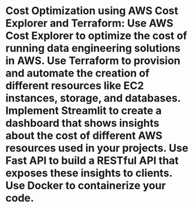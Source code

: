 #  Cost Optimization using AWS Cost Explorer and Terraform: Use AWS Cost Explorer to optimize the cost of running data engineering solutions in AWS. Use Terraform to provision and automate the creation of different resources like EC2 instances, storage, and databases. Implement Streamlit to create a dashboard that shows insights about the cost of different AWS resources used in your projects. Use Fast API to build a RESTful API that exposes these insights to clients. Use Docker to containerize your code.